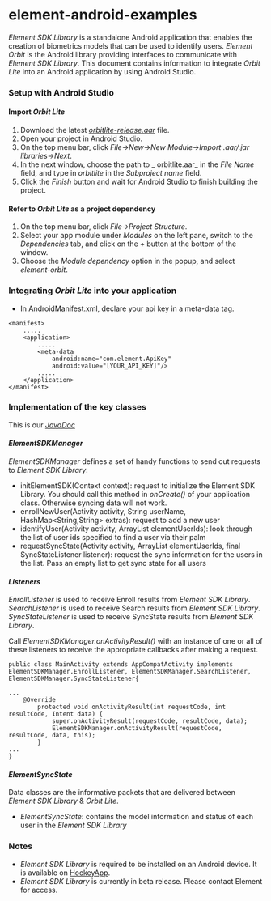# element-android-examples

_Element SDK Library_ is a standalone Android application that enables the creation of biometrics models that can be used to identify users. _Element Orbit_ is the Android library providing interfaces to communicate with _Element SDK Library_. This document contains information to integrate _Orbit Lite_ into an Android application by using Android Studio.

### Setup with Android Studio
#### Import _Orbit Lite_
1. Download the latest [_orbitlite-release.aar_](https://github.com/Element1/element-android-examples/blob/master/orbit-lite-integration-example/orbitlite-release-aar/orbitlite-61918-release.aar) file.
2. Open your project in Android Studio.
3. On the top menu bar, click _File->New->New Module->Import .aar/.jar libraries->Next_.
4. In the next window, choose the path to _ orbitlite.aar_ in the _File Name_ field, and type in _orbitlite_ in the _Subproject name_ field.
5. Click the _Finish_ button and wait for Android Studio to finish building the project.

#### Refer to _Orbit Lite_ as a project dependency
1. On the top menu bar, click _File->Project Structure_.
2. Select your app module under _Modules_ on the left pane, switch to the _Dependencies_ tab, and click on the _+_ button at the bottom of the window.
3. Choose the _Module dependency_ option in the popup, and select _element-orbit_.

### Integrating _Orbit Lite_ into your application
* In AndroidManifest.xml, declare your api key in a meta-data tag.
```
<manifest>
    .....
    <application>
        .....
        <meta-data
            android:name="com.element.ApiKey"
            android:value="[YOUR_API_KEY]"/>
        .....
    </application>
</manifest>
```

### Implementation of the key classes

This is our _[JavaDoc](https://element1.github.io/element-android-examples/)_

#### _ElementSDKManager_
_ElementSDKManager_ defines a set of handy functions to send out requests to _Element SDK Library_.
* initElementSDK(Context context): request to initialize the Element SDK Library. You should call this method in _onCreate()_ of your application class. Otherwise syncing data will not work.
* enrollNewUser(Activity activity, String userName, HashMap<String,String> extras): request to add a new user
* identifyUser(Activity activity, ArrayList<String> elementUserIds): look through the list of user ids specified to find a user via their palm
* requestSyncState(Activity activity, ArrayList<String> elementUserIds, final SyncStateListener listener): request the sync information for the users in the list. Pass an empty list to get sync state for all users

#### _Listeners_

_EnrollListener_ is used to receive Enroll results from _Element SDK Library_.
_SearchListener_ is used to receive Search results from _Element SDK Library_.
_SyncStateListener_ is used to receive SyncState results from _Element SDK Library_.

Call _ElementSDKManager.onActivityResult()_ with an instance of one or all of these listeners to receive the appropriate callbacks after making a request.

```
public class MainActivity extends AppCompatActivity implements ElementSDKManager.EnrollListener, ElementSDKManager.SearchListener, ElementSDKManager.SyncStateListener{

...
	@Override
    	protected void onActivityResult(int requestCode, int resultCode, Intent data) {
        	super.onActivityResult(requestCode, resultCode, data);
        	ElementSDKManager.onActivityResult(requestCode, resultCode, data, this);
    	}
...
}

```

#### _ElementSyncState_
 Data classes are the informative packets that are delivered between _Element SDK Library_ & _Orbit Lite_.
* _ElementSyncState_: contains the model information and status of each user in the _Element SDK Library_

### Notes
* _Element SDK Library_ is required to be installed on an Android device. It is available on [HockeyApp](https://rink.hockeyapp.net/apps/458abb63bfb442b0afc8989fd0e8b853).
* _Element SDK Library_ is currently in beta release. Please contact Element for access.
